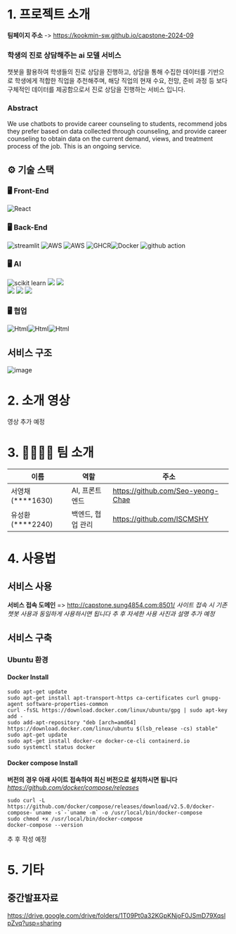 # 1. 프로젝트 소개

**팀페이지 주소** -> https://kookmin-sw.github.io/capstone-2024-09

### 학생의 진로 상담해주는 ai 모델 서비스
챗봇을 활용하여 학생들의 진로 상담을 진행하고, 상담을 통해 수집한 데이터를 기반으로 학생에게 적합한 직업을 추천해주며, 해당 직업의 현재 수요, 전망, 준비 과정 등 보다 구체적인 데이터를 제공함으로서 진로 상담을 진행하는 서비스 입니다.

### Abstract
We use chatbots to provide career counseling to students, recommend jobs they prefer based on data collected through counseling, and provide career counseling to obtain data on the current demand, views, and treatment process of the job. This is an ongoing service.

## ⚙ 기술 스택
### 🖥 Front-End
<img alt="React" src ="https://img.shields.io/badge/react-2A2A2A.svg?&style=for-the-badge&logo=react&logoColor=blue"/>

### 🖥 Back-End
<img alt="streamlit" src ="https://img.shields.io/badge/fastapi-FFFFFF.svg?&style=for-the-badge&logo=fastapi&logoColor=red"/> <img alt="AWS" src ="https://img.shields.io/badge/AWS EC2-FF9900.svg?&style=for-the-badge&logo=amazonec2&logoColor=green"/>
<img alt="AWS" src ="https://img.shields.io/badge/AWS RDS-527FFF.svg?&style=for-the-badge&logo=amazonrds&logoColor=green"/>
<img alt="GHCR" src ="https://img.shields.io/badge/GHCR-181717.svg?&style=for-the-badge&logo=github&logoColor=white"/><img alt="Docker" src ="https://img.shields.io/badge/Docker-2496ED.svg?&style=for-the-badge&logo=Docker&logoColor=white"/> <img alt="github action" src ="https://img.shields.io/badge/Github Actions-2088FF.svg?&style=for-the-badge&logo=Github Actions&logoColor=white"/>

### 🖥 AI
<img alt="scikit learn" src="https://img.shields.io/badge/scikit learn-F7931E.svg?style=for-the-badge&logo=scikitlearn&logoColor=white"> <img src="https://img.shields.io/badge/PyTorch-EE4C2C?style=for-the-badge&logo=pytorch&logoColor=white"> <img src="https://img.shields.io/badge/pandas-150458?style=for-the-badge&logo=pandas&logoColor=white">\
<img src="https://img.shields.io/badge/google colab-F9AB00?style=for-the-badge&logo=googlecolab&logoColor=white"> <img src="https://img.shields.io/badge/numpy-013243?style=for-the-badge&logo=numpy&logoColor=white"> <img src="https://img.shields.io/badge/json-000000?style=for-the-badge&logo=json&logoColor=white">

### 🖥 협업
<img alt="Html" src ="https://img.shields.io/badge/github-181717.svg?&style=for-the-badge&logo=github&logoColor=white"/><img alt="Html" src ="https://img.shields.io/badge/Notion-000000.svg?&style=for-the-badge&logo=Notion&logoColor=white"/><img alt="Html" src ="https://img.shields.io/badge/Slack-4A154B.svg?&style=for-the-badge&logo=Slack&logoColor=white"/>

## 서비스 구조
![image](https://github.com/kookmin-sw/capstone-2024-09/assets/61531215/5774b6c3-1388-4bea-8201-a06a7dc487c1)


# 2. 소개 영상

영상 추가 예정

# 3. 👩‍👩‍👧‍👧 팀 소개

|이름|역할|주소|
|------|---|---|
|서영채(****1630)|AI, 프론트엔드|https://github.com/Seo-yeong-Chae|
|유성환(****2240)|백엔드, 협업 관리|https://github.com/ISCMSHY|


# 4. 사용법
## 서비스 사용
**서비스 접속 도메인** => http://capstone.sung4854.com:8501/
*사이트 접속 시 기존 챗봇 사용과 동일하게 사용하시면 됩니다*
*추 후 자세한 사용 사진과 설명 추가 예정*

## 서비스 구축
### Ubuntu 환경
#### Docker Install
```
sudo apt-get update
sudo apt-get install apt-transport-https ca-certificates curl gnupg-agent software-properties-common
curl -fsSL https://download.docker.com/linux/ubuntu/gpg | sudo apt-key add -
sudo add-apt-repository "deb [arch=amd64] https://download.docker.com/linux/ubuntu $(lsb_release -cs) stable"
sudo apt-get update
sudo apt-get install docker-ce docker-ce-cli containerd.io
sudo systemctl status docker
```

#### Docker compose Install
**버전의 경우 아래 사이트 접속하여 최신 버전으로 설치하시면 됩니다**\
*https://github.com/docker/compose/releases*
```
sudo curl -L https://github.com/docker/compose/releases/download/v2.5.0/docker-compose-`uname -s`-`uname -m` -o /usr/local/bin/docker-compose
sudo chmod +x /usr/local/bin/docker-compose
docker-compose --version
```
추 후 작성 예정

# 5. 기타

## 중간발표자료
https://drive.google.com/drive/folders/1T09Pt0a32KGpKNjoF0JSmD79XqslpZvq?usp=sharing
